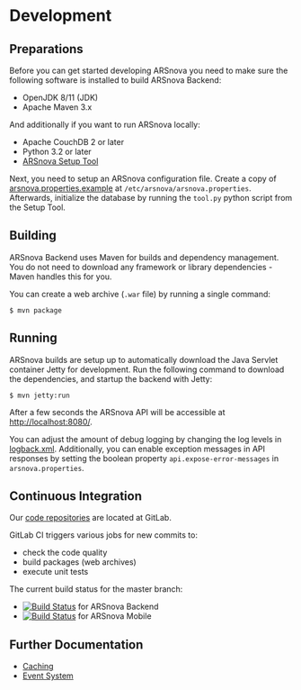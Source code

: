 # Development

## Preparations

Before you can get started developing ARSnova you need to make sure the following software is installed to build ARSnova Backend:

* OpenJDK 8/11 (JDK)
* Apache Maven 3.x

And additionally if you want to run ARSnova locally:

* Apache CouchDB 2 or later
* Python 3.2 or later
* [ARSnova Setup Tool](https://github.com/thm-projects/arsnova-setuptool)

Next, you need to setup an ARSnova configuration file.
Create a copy of [arsnova.properties.example](../../main/resources/arsnova.properties.example) at `/etc/arsnova/arsnova.properties`.
Afterwards, initialize the database by running the `tool.py` python script from the Setup Tool.


## Building

ARSnova Backend uses Maven for builds and dependency management.
You do not need to download any framework or library dependencies - Maven handles this for you.

You can create a web archive (`.war` file) by running a single command:

	$ mvn package


## Running

ARSnova builds are setup up to automatically download the Java Servlet container Jetty for development.
Run the following command to download the dependencies, and startup the backend with Jetty:

	$ mvn jetty:run

After a few seconds the ARSnova API will be accessible at <http://localhost:8080/>.

You can adjust the amount of debug logging by changing the log levels in [logback.xml](../../main/resources/logback.xml).
Additionally, you can enable exception messages in API responses by setting the boolean property `api.expose-error-messages` in `arsnova.properties`.


## Continuous Integration

Our [code repositories](https://gitlab.com/particify/dev/foss) are located at GitLab.

GitLab CI triggers various jobs for new commits to:

* check the code quality
* build packages (web archives)
* execute unit tests

The current build status for the master branch:

* [![Build Status](https://gitlab.com/particify/dev/foss/arsnova-backend/badges/2.x/pipeline.svg)](https://gitlab.com/particify/dev/foss/arsnova-backend/-/pipelines?scope=branches&ref=2.x) for ARSnova Backend
* [![Build Status](https://gitlab.com/particify/dev/foss/arsnova-webclient-legacy/badges/2.x/pipeline.svg)](https://gitlab.com/particify/dev/foss/arsnova-webclient-legacy/-/pipelines?scope=branches&ref=2.x) for ARSnova Mobile


## Further Documentation

* [Caching](development/caching.md)
* [Event System](development/event-system.md)
